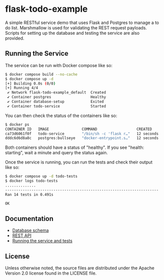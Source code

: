 # flask-todo-example
A simple RESTful service demo that uses Flask and Postgres to manage a to do list. Marshmallow is used for validating the REST request payloads. Scripts for setting up the database and testing the service are also provided.

## Running the Service

The service can be run with Docker compose like so:

```bash
$ docker compose build --no-cache
$ docker compose up -d
[+] Building 0.0s (0/0)
[+] Running 4/4
 ✔ Network flask-todo-example_default  Created                                                                    0.1s
 ✔ Container postgres                  Healthy                                                                    6.8s
 ✔ Container database-setup            Exited                                                                     6.7s
 ✔ Container todo-service              Started                                                                    7.0s
```

You can then check the status of the containers like so:

```bash
$ docker ps
CONTAINER ID   IMAGE               COMMAND                  CREATED          STATUS                    PORTS                                       NAMES
ca73d6061f0f   todo-service        "/bin/sh -c 'flask r…"   12 seconds ago   Up 5 seconds (healthy)    0.0.0.0:8888->8888/tcp, :::8888->8888/tcp   todo-service
dddc6d6d8a8c   postgres:bullseye   "docker-entrypoint.s…"   12 seconds ago   Up 12 seconds (healthy)   0.0.0.0:5432->5432/tcp, :::5432->5432/tcp   postgres
```

Both containers should have a status of "healthy".  If you see "health: starting", wait a minute and query the status again.

Once the service is running, you can run the tests and check their output like so:

```bash
$ docker compose up -d todo-tests
$ docker logs todo-tests
..............
----------------------------------------------------------------------
Ran 14 tests in 0.491s

OK
```

## Documentation

* [Database schema](docs/database_schema.md)
* [REST API](docs/rest_api/README.md)
* [Running the service and tests](docs/running.md)

## License

Unless otherwise noted, the source files are distributed
under the Apache Version 2.0 license found in the LICENSE file.
